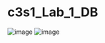 # c3s1_Lab_1_DB
![image](https://github.com/Dan-live/c3s1_Lab_1_DB/assets/109356212/540ac7b5-d5a4-4205-bc4b-c9e3fee39075)
![image](https://github.com/Dan-live/c3s1_Lab_1_DB/assets/109356212/35fc26db-f22d-4498-a98a-4aec1d6269e5)
